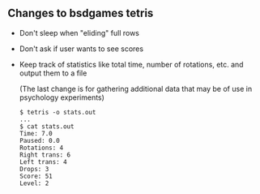 ## Changes to bsdgames tetris

- Don't sleep when "eliding" full rows

- Don't ask if user wants to see scores

- Keep track of statistics like total time, number of rotations, etc. and output them to a file

  (The last change is for gathering additional data that may be of use in psychology experiments)

      $ tetris -o stats.out
      ...
      $ cat stats.out
      Time: 7.0
      Paused: 0.0
      Rotations: 4
      Right trans: 6
      Left trans: 4
      Drops: 3
      Score: 51
      Level: 2
